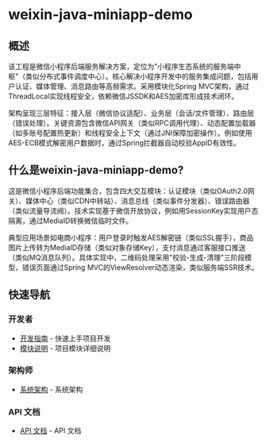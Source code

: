 
# weixin-java-miniapp-demo

## 概述  
该工程是微信小程序后端服务解决方案，定位为"小程序生态系统的服务端中枢"（类似分布式事件调度中心）。核心解决小程序开发中的服务集成问题，包括用户认证、媒体管理、消息路由等高频需求。采用模块化Spring MVC架构，通过ThreadLocal实现线程安全，依赖微信JSSDK和AES加密库形成技术闭环。  

架构呈现三层特征：接入层（微信协议适配）、业务层（会话/文件管理）、路由层（错误处理）。关键资源包含微信API网关（类似RPC调用代理）、动态配置加载器（如多账号配置热更新）和线程安全上下文（通过JNI保障加密操作）。例如使用AES-ECB模式解密用户数据时，通过Spring拦截器自动校验AppID有效性。  

## 什么是weixin-java-miniapp-demo?  
这是微信小程序后端功能集合，包含四大交互模块：认证模块（类似OAuth2.0网关）、媒体中心（类似CDN中转站）、消息总线（类似事件分发器）、错误路由器（类似流量导流阀）。技术实现基于微信开放协议，例如用SessionKey实现用户态隔离，通过MediaID转换微信临时文件。  

典型应用场景如电商小程序：用户登录时触发AES解密链（类似SSL握手），商品图片上传转为MediaID存储（类似对象存储Key），支付消息通过客服接口推送（类似MQ消息队列）。具体实现中，二维码处理采用"校验-生成-清理"三阶段模型，错误页面通过Spring MVC的ViewResolver动态渲染，类似服务端SSR技术。

## 快速导航

### 开发者
- [开发指南](summary/dev_guide.md) - 快速上手项目开发
- [模块说明](docs/_module.md) - 项目模块详细说明
### 架构师
- [系统架构](summary/system_architecture.md) - 系统架构
### API 文档
- [API 文档](summary/api.md) - API 文档